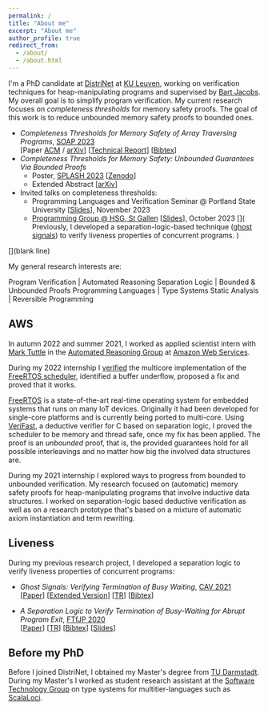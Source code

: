 ```yaml
---
permalink: /
title: "About me"
excerpt: "About me"
author_profile: true
redirect_from:
  - /about/
  - /about.html
---
```


I'm a PhD candidate at
[DistriNet](https://distrinet.cs.kuleuven.be)
at
[KU Leuven](https://www.kuleuven.be/english/kuleuven/),
working on verification techniques for heap-manipulating programs and supervised by [Bart Jacobs](https://distrinet.cs.kuleuven.be/people/bartj).
My overall goal is to simplify program verification.
My current research focuses on *completeness thresholds* for memory safety proofs.
The goal of this work is to reduce unbounded memory safety proofs to bounded ones.
* *Completeness Thresholds for Memory Safety of Array Traversing Programs*,
  [SOAP 2023](https://pldi23.sigplan.org/home/SOAP-2023#event-overview)  
  [Paper
    [ACM](https://dl.acm.org/doi/abs/10.1145/3589250.3596143)
    / [arXiv](https://arxiv.org/abs/2305.03606)]
  [[Technical Report](https://arxiv.org/abs/2211.11885)]
  [[Bibtex](https://raw.githubusercontent.com/tobireinhard/Publications/master/papers/SOAP23--CTs4MS-Arrays/ct4ms-arrays.bib)]
* *Completeness Thresholds for Memory Safety: Unbounded Guarantees Via Bounded Proofs*
  * Poster,
    [SPLASH 2023](https://2023.splashcon.org/track/splash-2023-Posters#event-overview)
    [[Zenodo](https://zenodo.org/records/10066197)]
  * Extended Abstract
    [[arXiv](https://arxiv.org/abs/2309.09731)]
* Invited talks on completeness thresholds:
  * Programming Languages and Verification Seminar @ Portland State University
    [[Slides](https://github.com/tobireinhard/Publications/raw/master/talks/invited/PSU--PLV_seminar--CTs--2023/PSU_2023--ct4ms--presentation.pdf)],
    November 2023
  * [Programming Group @ HSG, St Gallen](https://programming-group.com)
    [[Slides](https://github.com/tobireinhard/Publications/raw/master/talks/invited/HSG--Programming_Group--CTs--2023/HSG_2023--ct4ms--presentation.pdf)],
    October 2023
[](
Previously, I developed a separation-logic-based technique
([ghost signals](https://link.springer.com/chapter/10.1007/978-3-030-81688-9_2))
to verify liveness properties of concurrent programs.
)

[](blank line)
` `  

My general research interests are:

<style>
table, tr, td {
  font-size: large;
  border: 0px
}
</style>

Program Verification  | Automated Reasoning
Separation Logic      | Bounded & Unbounded Proofs
Programming Languages | Type Systems
Static Analysis       | Reversible Programming


## AWS

In autumn 2022 and summer 2021, I worked as applied scientist intern with
[Mark Tuttle](https://www.markrtuttle.com/)
in the
[Automated Reasoning Group](https://aws.amazon.com/security/provable-security/)
at
[Amazon Web Services](https://aws.amazon.com/).

During my 2022 internship I
[verified](
  https://github.com/Tobias-internship-AWS-2022/FreeRTOS-Kernel/tree/verifast_switch_context/Test/VeriFast/tasks/vTaskSwitchContext
)
the multicore implementation of the
[FreeRTOS scheduler](https://github.com/FreeRTOS/FreeRTOS-Kernel/tree/smp),
identified a buffer underflow, proposed a fix and proved that it works.

[FreeRTOS](https://freertos.org)
is a state-of-the-art real-time operating system for embedded systems that runs on many IoT devices.
Originally it had been developed for single-core platforms and is currently being ported to multi-core.
Using
[VeriFast](https://github.com/verifast/verifast),
a deductive verifier for C based on separation logic, I proved the scheduler to be memory and thread safe, once my fix has been applied.
The proof is an *unbounded* proof, that is, the provided guarantees hold for all possible interleavings and no matter how big the involved data structures are.

During my 2021 internship I explored ways to progress from bounded to unbounded verification.
My research focused on (automatic) memory safety proofs for heap-manipulating programs that involve inductive data structures.
I worked on separation-logic based deductive verification as well as on a research prototype that's based on a mixture of automatic axiom instantiation and term rewriting.


## Liveness
During my previous research project, I developed a separation logic to verify liveness properties of concurrent programs:

* *Ghost Signals: Verifying Termination of Busy Waiting*,
  [CAV 2021](http://i-cav.org/2021/accepted-papers/)  
  [[Paper](https://link.springer.com/chapter/10.1007/978-3-030-81688-9_2)]
  [[Extended Version](https://arxiv.org/abs/2010.11762)]
  [[TR](https://people.cs.kuleuven.be/~tobias.reinhard/ghostSignals--TR.pdf)]
  [[Bibtex](https://raw.githubusercontent.com/tobireinhard/Publications/master/papers/ghostSignals.bib)]

* *A Separation Logic to Verify Termination of Busy-Waiting for Abrupt Program Exit*,
  [FTfJP 2020](https://2020.ecoop.org/track/FTfJP-2020-papers#Program)  
  [[Paper](https://dl.acm.org/doi/10.1145/3427761.3428345)]
  [[TR](https://arxiv.org/abs/2007.10215)]
  [[Bibtex](https://raw.githubusercontent.com/tobireinhard/Publications/master/papers/abruptExit.bib)]
  [[Slides](https://people.cs.kuleuven.be/~tobias.reinhard/AbruptExit--presentation.pdf)]


## Before my PhD

Before I joined DistriNet, I obtained my Master's degree from
[TU Darmstadt](https://www.tu-darmstadt.de/index.en.jsp).
During my Master's I worked as student research assistant at the
[Software Technology Group](https://www.stg.tu-darmstadt.de/main_stg/index.en.jsp)
on type systems for multitier-languages such as
[ScalaLoci](https://scala-loci.github.io).
